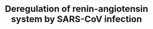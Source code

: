 ---
annotations:
- type: Cell Type Ontology
  value: native cell
- type: Disease Ontology
  value: viral infectious disease
- type: Pathway Ontology
  value: G protein mediated signaling pathway
authors:
- Jdoijen
- Egonw
- DeSl
- Eweitz
description: The spike protein of SARS-CoV down regulates ACE2, leading to deregulation
  of the renin-angiotensin system. This deregulation can be the cause of lung injury
  that is linked to SARS-CoV infection. This work was done in a mouse model.
last-edited: 2022-01-03
organisms:
- Mus musculus
redirect_from:
- /index.php/Pathway:WP4965
- /instance/WP4965
schema-jsonld:
- '@context': https://schema.org/
  '@id': https://wikipathways.github.io/pathways/WP4965.html
  '@type': Dataset
  creator:
    '@type': Organization
    name: WikiPathways
  description: The spike protein of SARS-CoV down regulates ACE2, leading to deregulation
    of the renin-angiotensin system. This deregulation can be the cause of lung injury
    that is linked to SARS-CoV infection. This work was done in a mouse model.
  keywords:
  - Lung injury
  - Agtr2
  - Angiotensin II
  - Angiotensin-(1-7)
  - Agtr1a
  - Angiotensin-(1-9)
  - Angiotensinogen
  - Angiotensin I
  - Ace2
  - Ace
  license: CC0
  name: Deregulation of renin-angiotensin system by SARS-CoV infection
seo: CreativeWork
title: Deregulation of renin-angiotensin system by SARS-CoV infection
wpid: WP4965
---